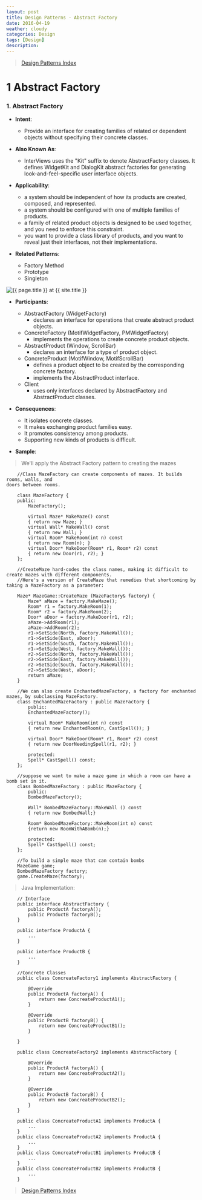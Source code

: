 ```yaml
---
layout: post
title: Design Patterns - Abstract Factory
date: 2016-04-19
weather: cloudy
categories: Design 
tags: [Design]
description: 
---
```


> [Design Patterns Index](http://raysxysun.github.io/categories/#Design)

# 1 Abstract Factory

<a name="Abstract_Factory"></a>

### 1. Abstract Factory

- **Intent**: 
	- Provide an interface for creating families of related or dependent objects without specifying their concrete classes.

- **Also Known As**:
	- InterViews uses the "Kit" suffix to denote AbstractFactory classes. It defines WidgetKit and DialogKit abstract factories for generating look-and-feel-specific user interface objects.

- **Applicability**:
	- a system should be independent of how its products are created, composed, and represented.
	- a system should be configured with one of multiple families of products.
	- a family of related product objects is designed to be used together, and you need to enforce this constraint.
	- you want to provide a class library of products, and you want to reveal just their interfaces, not their implementations.
- **Related Patterns**:
	- Factory Method
	- Prototype
	- Singleton

<img src="{{ site.url }}/assets/img/2016-04-18-DesignPatterns/AbsFactory.png" alt="{{ page.title }} at {{ site.title }}">

- **Participants**:
	- AbstractFactory (WidgetFactory)
		- declares an interface for operations that create abstract product objects.
	- ConcreteFactory (MotifWidgetFactory, PMWidgetFactory)
		- implements the operations to create concrete product objects.
	- AbstractProduct (Window, ScrollBar)
		- declares an interface for a type of product object.
	- ConcreteProduct (MotifWindow, MotifScrollBar)
		- defines a product object to be created by the corresponding concrete factory.
		- implements the AbstractProduct interface.
	- Client
		- uses only interfaces declared by AbstractFactory and AbstractProduct classes.

- **Consequences**:
	- It isolates concrete classes.
	- It makes exchanging product families easy.
	- It promotes consistency among products.
	- Supporting new kinds of products is difficult.

- **Sample**: 

> We'll apply the Abstract Factory pattern to creating the mazes

		//Class MazeFactory can create components of mazes. It builds rooms, walls, and
	doors between rooms.

		class MazeFactory {
		public:
			MazeFactory();

			virtual Maze* MakeMaze() const
			{ return new Maze; }
			virtual Wall* MakeWall() const
			{ return new Wall; }
			virtual Room* MakeRoom(int n) const
			{ return new Room(n); }
			virtual Door* MakeDoor(Room* r1, Room* r2) const
			{ return new Door(r1, r2); }
		};

		//CreateMaze hard-codes the class names, making it difficult to create mazes with different components.	
		//Here's a version of CreateMaze that remedies that shortcoming by taking a MazeFactory as a parameter:

		Maze* MazeGame::CreateMaze (MazeFactory& factory) {
			Maze* aMaze = factory.MakeMaze();
			Room* r1 = factory.MakeRoom(1);
			Room* r2 = factory.MakeRoom(2);
			Door* aDoor = factory.MakeDoor(r1, r2);
			aMaze->AddRoom(r1);
			aMaze->AddRoom(r2);
			r1->SetSide(North, factory.MakeWall());
			r1->SetSide(East, aDoor);
			r1->SetSide(South, factory.MakeWall());
			r1->SetSide(West, factory.MakeWall());
			r2->SetSide(North, factory.MakeWall());
			r2->SetSide(East, factory.MakeWall());
			r2->SetSide(South, factory.MakeWall());
			r2->SetSide(West, aDoor);
			return aMaze;
		}

		//We can also create EnchantedMazeFactory, a factory for enchanted mazes, by subclassing MazeFactory.
		class EnchantedMazeFactory : public MazeFactory {
			public:
			EnchantedMazeFactory();

			virtual Room* MakeRoom(int n) const
			{ return new EnchantedRoom(n, CastSpell()); }

			virtual Door* MakeDoor(Room* r1, Room* r2) const
			{ return new DoorNeedingSpell(r1, r2); }

			protected:
			Spell* CastSpell() const;
		};

		//suppose we want to make a maze game in which a room can have a bomb set in it.
		class BombedMazeFactory : public MazeFactory {
			public:
			BombedMazeFactory();

			Wall* BombedMazeFactory::MakeWall () const 
			{ return new BombedWall;}

			Room* BombedMazeFactory::MakeRoom(int n) const 
			{return new RoomWithABomb(n);}
			
			protected:
			Spell* CastSpell() const;
		};

		//To build a simple maze that can contain bombs
		MazeGame game;
		BombedMazeFactory factory;
		game.CreateMaze(factory);


> Java Implementation:

		// Interface
		public interface AbstractFactory {  
		    public ProductA factoryA();  
		    public ProductB factoryB();  
		}  

		public interface ProductA {  
			...
		} 

		public interface ProductB {  
			...
		}  

		//Concrete Classes 
		public class ConcreateFactory1 implements AbstractFactory {  
	  
		    @Override  
		    public ProductA factoryA() {   
		        return new ConcreateProductA1();  
		    }  
		      
		    @Override  
		    public ProductB factoryB() {  
		        return new ConcreateProductB1();  
		    }  
	  
		}  

		public class ConcreateFactory2 implements AbstractFactory {  
	  
		    @Override  
		    public ProductA factoryA() {  
		        return new ConcreateProductA2();  
		    }  
		   
		    @Override  
		    public ProductB factoryB() {  
		        return new ConcreateProductB2();  
		    }  
		} 

		public class ConcreateProductA1 implements ProductA {  
			...
		} 
		public class ConcreateProductA2 implements ProductA {  
			...
		}  
		public class ConcreateProductB1 implements ProductB {  
			...
		} 
		public class ConcreateProductB2 implements ProductB {  
			...
		}  

> [Design Patterns Index](http://raysxysun.github.io/categories/#Design)